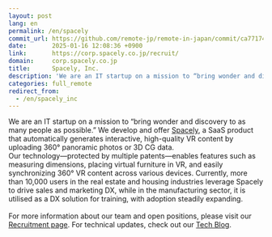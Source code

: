 ```yaml
---
layout: post
lang: en
permalink: /en/spacely
commit_url: https://github.com/remote-jp/remote-in-japan/commit/ca771745e089ae0938863b64c5210b2e39bb39c9
date:       2025-01-16 12:08:36 +0900
link:       https://corp.spacely.co.jp/recruit/
domain:     corp.spacely.co.jp
title:      Spacely, Inc.
description: 'We are an IT startup on a mission to “bring wonder and discovery to as many people as possible.” We develop and offer Spacely, a SaaS product that automatically generates interactive, high-quality VR content by uploading 360° panoramic photos or 3D CG data. Our technology—protected by multiple patents—enables features such as measuring dimensions, placing virtual furniture in VR, and easily synchronizing 360° VR content across various devices. Currently, more than 10,000 users in the real estate and housing industries leverage Spacely to drive sales and marketing DX, while in the manufacturing sector, it is utilised as a DX solution for training, with adoption steadily expanding.  For more information about our team and open positions, please visit our Recruitment page. For technical updates, check out our Tech Blog.'
categories: full_remote
redirect_from:
  - /en/spacely_inc
---
```


<p>We are an IT startup on a mission to “bring wonder and discovery to as many people as possible.” We develop and offer <a href="https://info.spacely.co.jp/">Spacely</a>, a SaaS product that automatically generates interactive, high-quality VR content by uploading 360° panoramic photos or 3D CG data.<br />Our technology—protected by multiple patents—enables features such as measuring dimensions, placing virtual furniture in VR, and easily synchronizing 360° VR content across various devices. Currently, more than 10,000 users in the real estate and housing industries leverage Spacely to drive sales and marketing DX, while in the manufacturing sector, it is utilised as a DX solution for training, with adoption steadily expanding.<br /><br />For more information about our team and open positions, please visit our <a href="https://corp.spacely.co.jp/recruit/">Recruitment page</a>. For technical updates, check out our <a href="https://tech.spacely.co.jp/">Tech Blog</a>.</p>
